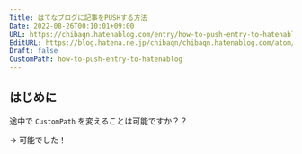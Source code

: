 ```yaml
---
Title: はてなブログに記事をPUSHする方法
Date: 2022-08-26T00:10:01+09:00
URL: https://chibaqn.hatenablog.com/entry/how-to-push-entry-to-hatenablog
EditURL: https://blog.hatena.ne.jp/chibaqn/chibaqn.hatenablog.com/atom/entry/4207112889911938896
Draft: false
CustomPath: how-to-push-entry-to-hatenablog
---
```


## はじめに

途中で `CustomPath` を変えることは可能ですか？？

-> 可能でした！
